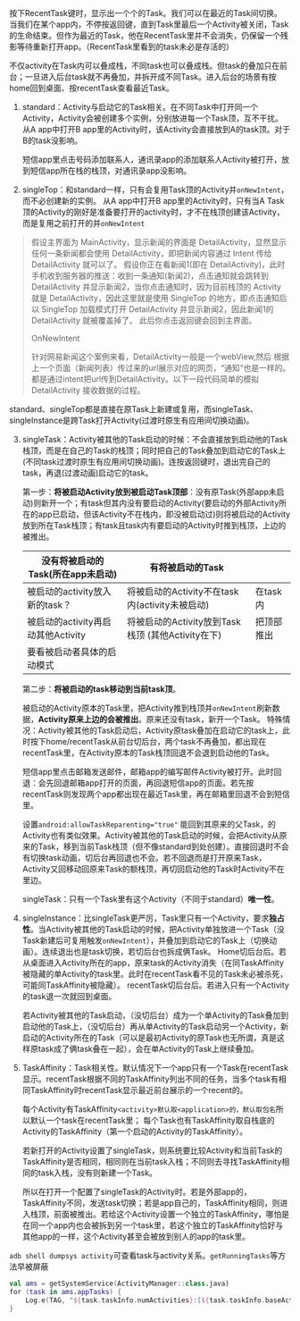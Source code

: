 按下RecentTask键时，显示出一个个的Task。我们可以在最近的Task间切换。
当我们在某个app内，不停按返回键，直到Task里最后一个Activity被关闭，Task的生命结束。但作为最近的Task，他在RecentTask里并不会消失，仍保留一个残影等待重新打开app。（RecentTask里看到的task未必是存活的）

不仅activity在Task内可以叠成栈，不同task也可以叠成栈。但task的叠加只在前台；一旦进入后台task就不再叠加，并拆开成不同Task。进入后台的场景有按home回到桌面、按recentTask查看最近Task。

1. standard：Activity与启动它的Task相关。在不同Task中打开同一个Activity，Activity会被创建多个实例，分别放进每一个Task顶，互不干扰。
   从A app中打开B app里的Activity时，该Activity会直接放到A的task顶。对于B的task没影响。

   短信app里点击号码添加联系人，通讯录app的添加联系人Activity被打开，放到短信app所在栈的栈顶，对通讯录app没影响。

2. singleTop：和standard一样，只有会复用Task顶的Activity并`onNewIntent`，而不必创建新的实例。
   从A app中打开B app里的Activity时，只有当A Task顶的Activity的刚好是准备要打开的activity时，才不在栈顶创建该Activity，而是复用之前打开的并`onNewIntent`

> 假设主界面为 MainActivity，显示新闻的界面是 DetailActivity，显然显示任何一条新闻都会使用 DetailActivity，即把新闻内容通过 Intent 传给 DetailActivity 就可以了。 假设你正在看新闻1(即在 DetailActivity)，此时手机收到服务器的推送：收到一条通知(新闻2)，点击通知就会跳转到 DetailActivity 并显示新闻2，当你点击通知时，因为目前栈顶的 Activity 就是 DetailActivity，因此这里就是使用 SingleTop 的地方，即点击通知后以 SingleTop 加载模式打开 DetailActivity 并显示新闻2，因此新闻1的 DetailActivity 就被覆盖掉了。 此后你点击返回键会回到主界面。
>
> OnNewIntent
>
> 针对网易新闻这个案例来看，DetailActivity一般是一个webView,然后 根据上一个页面（新闻列表）传过来的url展示对应的网页，“通知“也是一样的。都是通过intent把url传到DetailActivity。以下一段代码简单的模拟DetailActivity 接收数据的过程。


   standard、singleTop都是直接在原Task上新建或复用，而singleTask、singleInstance是跨Task打开Activity(过渡时原生有应用间切换动画)。

3. singleTask：Activity被其他的Task启动的时候：不会直接放到启动他的Task栈顶，而是在自己的Task的栈顶；同时把自己的Task叠加到启动它的Task上(不同task过渡时原生有应用间切换动画)。连按返回键时，退出完自己的task，再退(过渡动画)启动它的task。

   第一步：**将被启动Activity放到被启动Task顶部**：没有原Task(外部app未启动)则新开一个；有task但其内没有要启动的Activity(要启动的外部Activity所在的app已启动，但该Activity不在栈内，即没被启动过)则将被启动的Activity放到所在Task栈顶；有task且task内有要启动的Activity时推到栈顶，上边的被推出。

   | 没有将被启动的Task(所在app未启动)  | 有将被启动的Task                                  |            |
   | ---------------------------------- | ------------------------------------------------- | ---------- |
   | 被启动的activity放入新的task？     | 将被启动的Activity不在task内(activity未被启动)    | 在task内   |
   | 被启动的activity再启动其他Activity | 将被启动的Activity放到Task栈顶 (其他Activity在下) | 把顶部推出 |
   | 要看被启动者具体的启动模式         |                                                   |            |

   第二步：**将被启动的task移动到当前task顶**。

   被启动的Activity原本的Task里，把Activity推到栈顶并`onNewIntent`刷新数据，**Activity原来上边的会被推出**。原来还没有task，新开一个Task。
   特殊情况：Activity被其他的Task启动后，Activity原task叠加在启动它的task上，此时按下home/recentTask从前台切后台，两个task不再叠加，都出现在recentTask里，在Activity原本的Task栈顶回退不会退到启动他的Task。

   短信app里点击邮箱发送邮件，邮箱app的编写邮件Activity被打开。此时回退：会先回退邮箱app打开的页面，再回退短信app的页面。若先按recentTask则发现两个app都出现在最近Task里，再在邮箱里回退不会到短信里。

   设置`android:allowTaskReparenting="true"` 能回到其原来的父Task，的Activity也有类似效果。Activity被其他的Task启动的时候，会把Activity从原来的Task，移到当前Task栈顶（但不像standard到处创建）。直接回退时不会有切换task动画，切后台再回退也不会。若不回退而是打开原来Task，Activity又回移动回原来Task的额栈顶，再切回启动他的Task时Activity不在里边。

   singleTask：只有一个Task里有这个Activity（不同于standard）**唯一性**。

4. singleInstance：比singleTask更严厉，Task里只有一个Activity，要求**独占性**。当Activity被其他的Task启动的时候，把Activity单独放进一个Task（没Task新建后可复用触发`onNewIntent`），并叠加到启动它的Task上（切换动画）。连续退出也是task切换，若切后台也拆成俩Task。
   Home切后台后。若从桌面进入Activity所在的app，原来task的Activity消失（在同TaskAffinity被隐藏的单Activity的task里。此时在recentTask看不见的Task未必被杀死，可能同TaskAffinity被隐藏）。
   recentTask切后台后。若进入只有一个Activity的task退一次就回到桌面。

   若Activity被其他的Task启动，（没切后台）成为一个单Activity的Task叠加到启动他的Task上，（没切后台）再从单Activity的Task启动另一个Activity，新启动的Activity所在的Task（可以是最初Activity的原Task也无所谓，真是这样原task成了俩task叠在一起），会在单Activity的Task上继续叠加。

5. TaskAffinity：Task相关性。默认情况下一个app只有一个Task在recentTask显示。recentTask根据不同的TaskAffinity列出不同的任务，当多个task有相同TaskAffinity时recentTask显示最近前台展示的一个recent的。

   每个Activity有TaskAffinity`<activity>默认取<application>的，默认取包名`所以默认一个task在recentTask里；
   每个Task也有TaskAffinity取自栈底的Activity的TaskAffinity（第一个启动的Activity的TaskAffinity）。


   若新打开的Activity设置了singleTask，则系统要比较Activity和当前Task的TaskAffinity是否相同，相同则在当前task入栈；不同则去寻找TaskAffinity相同的task入栈，没有则新建一个Task。

   所以在打开一个配置了singleTask的Activity时。若是外部app的，TaskAffinity不同，发送task切换；若是app自己的，TaskAffinity相同，则进入栈顶，前面被推出。若给这个Activity设置一个独立的TaskAffinity，哪怕是在同一个app内也会被拆到另一个task里，若这个独立的TaskAffinity恰好与其他app的一样，这个Activity甚至会被放到别人的app的task里。

`adb shell dumpsys activity`可查看task与activity关系。`getRunningTasks`等方法早被屏蔽

```kotlin
val ams = getSystemService(ActivityManager::class.java)
for (task in ams.appTasks) {
    Log.e(TAG, "${task.taskInfo.numActivities}:[${task.taskInfo.baseActivity?.className}->${task.taskInfo.topActivity?.className}]")
}
```

